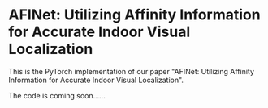 # AFINet: Utilizing Affinity Information for Accurate Indoor Visual Localization
This is the PyTorch implementation of our paper "AFINet: Utilizing Affinity Information for Accurate Indoor Visual Localization".

The code is coming soon......
